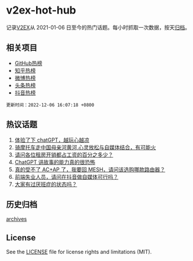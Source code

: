 # v2ex-hot-hub

 记录[V2EX](https://www.v2ex.com/)从 2021-01-06 日至今的热门话题。每小时抓取一次数据，按天[归档](archives)。
 
 ## 相关项目

- [GitHub热榜](https://github.com/lonnyzhang423/github-hot-hub)
- [知乎热榜](https://github.com/lonnyzhang423/zhihu-hot-hub)
- [微博热榜](https://github.com/lonnyzhang423/weibo-hot-hub)
- [头条热榜](https://github.com/lonnyzhang423/toutiao-hot-hub)
- [抖音热榜](https://github.com/lonnyzhang423/douyin-hot-hub)


 `更新时间：2022-12-06 16:07:18 +0800`

## 热议话题

1. [体验了下 chatGPT，越玩心越凉](https://www.v2ex.com/t/900396)
1. [骑摩托车走中国母亲河黄河,心灵放松与自媒体结合，有可能火](https://www.v2ex.com/t/900388)
1. [请问各位租房开销都占工资的百分之多少？](https://www.v2ex.com/t/900458)
1. [ChatGPT 讲故事的能力真的很恐怖](https://www.v2ex.com/t/900264)
1. [真的受不了 AC+AP 了，我要回 MESH，请问该选购哪款路由器？](https://www.v2ex.com/t/900467)
1. [前端失业人员，请问在抖音做自媒体可行吗？](https://www.v2ex.com/t/900270)
1. [大家有过厌班症的状态吗？](https://www.v2ex.com/t/900273)

## 历史归档

[archives](archives)

## License

See the [LICENSE](LICENSE) file for license rights and limitations (MIT).
